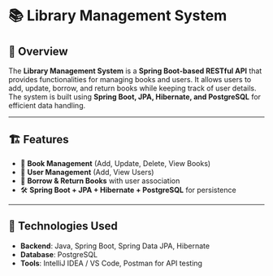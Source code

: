 # 📚 Library Management System  

## 🚀 Overview  
The **Library Management System** is a **Spring Boot-based RESTful API** that provides functionalities for managing books and users. It allows users to add, update, borrow, and return books while keeping track of user details. The system is built using **Spring Boot, JPA, Hibernate, and PostgreSQL** for efficient data handling.

---

## 🏗️ Features  
- 📖 **Book Management** (Add, Update, Delete, View Books)  
- 👤 **User Management** (Add, View Users)  
- 🔄 **Borrow & Return Books** with user association  
- 🛠️ **Spring Boot + JPA + Hibernate + PostgreSQL** for persistence  

---

## 🔧 Technologies Used  
- **Backend**: Java, Spring Boot, Spring Data JPA, Hibernate  
- **Database**: PostgreSQL  
- **Tools**: IntelliJ IDEA / VS Code, Postman for API testing  
